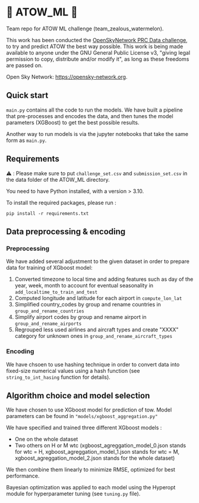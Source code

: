 # 🛫 ATOW_ML 🛬
Team repo for ATOW ML challenge (team_zealous_watermelon).

This work has been conducted the [OpenSkyNetwork PRC Data challenge](https://ansperformance.eu/study/data-challenge/), to try and predict ATOW the best way possible.
This work is being made available to anyone under the GNU General Public License v3, "giving legal permission to copy, distribute and/or modify it", as long as these freedoms are passed on.

Open Sky Network: https://opensky-network.org.

## Quick start

```main.py``` contains all the code to run the models. We have built a pipeline that pre-processes and encodes the data, and then tunes the model parameters (XGBoost) to get the best possible results.

Another way to run models is via the jupyter notebooks that take the same form as ```main.py```.


## Requirements 
⚠️ : Please make sure to put ```challenge_set.csv``` and ```submission_set.csv``` in the data folder of the ATOW_ML directory. 

You need to have Python installed, with a version > 3.10.

To install the required packages, please run : 

```
pip install -r requirements.txt
```

## Data preprocessing & encoding

### Preprocessing 
We have added several adjustment to the given dataset in order to prepare data for training of XGboost model: 
1. Converted timezone to local time and adding features such as day of the year, week, month to account for eventual seasonality in ```add_localtime_to_train_and_test```
2. Computed longitude and latitude for each airport in ```compute_lon_lat```
3. Simplified country_codes by group and rename countries in ```group_and_rename_countries```
4. Simplify airport codes by group and rename airport in ```group_and_rename_airports```
5. Regrouped less used airlines and aircraft types and create "XXXX" category for unknown ones in ```group_and_rename_aircraft_types```


### Encoding 

We have chsoen to use hashing technique in order to convert data into fixed-size numerical values using a hash function (see 
```string_to_int_hasing``` function for details). 

## Algorithm choice and model selection 

We have chosen to use XGboost model for prediction of tow. 
Model parameters can be found in `"models/xgboost_aggregation.py"`

We have specified and trained three different XGboost models : 
- One on the whole dataset
- Two others on H or M wtc (xgboost_agreggation_model_0.json stands for wtc = H, xgboost_agreggation_model_1.json stands for wtc = M, xgboost_agreggation_model_2.json stands for the whole dataset)

We then combine them linearly to minimize RMSE, optimized for best performance.

Bayesian optimization was applied to each model using the Hyperopt module for hyperparameter tuning (see `tuning.py` file).




